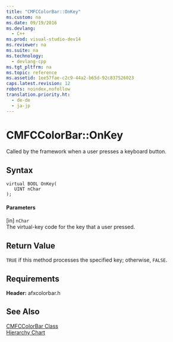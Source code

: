 ```yaml
---
title: "CMFCColorBar::OnKey"
ms.custom: na
ms.date: 09/19/2016
ms.devlang: 
  - C++
ms.prod: visual-studio-dev14
ms.reviewer: na
ms.suite: na
ms.technology: 
  - devlang-cpp
ms.tgt_pltfrm: na
ms.topic: reference
ms.assetid: 1ee57fae-c2c9-44a2-b65d-92c837526023
caps.latest.revision: 12
robots: noindex,nofollow
translation.priority.ht: 
  - de-de
  - ja-jp
---
```

# CMFCColorBar::OnKey
Called by the framework when a user presses a keyboard button.  
  
## Syntax  
  
```  
virtual BOOL OnKey(  
   UINT nChar   
);  
```  
  
#### Parameters  
 [in] `nChar`  
 The virtual-key code for the key that a user pressed.  
  
## Return Value  
 `TRUE` if this method processes the specified key; otherwise, `FALSE`.  
  
## Requirements  
 **Header:** afxcolorbar.h  
  
## See Also  
 [CMFCColorBar Class](../vs140/CMFCColorBar-Class.md)   
 [Hierarchy Chart](../vs140/Hierarchy-Chart.md)